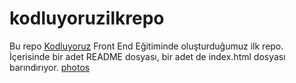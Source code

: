 # kodluyoruzilkrepo
Bu repo [Kodluyoruz](https://kodluyoruz.org/tr/kodluyoruz/) Front End Eğitiminde oluşturduğumuz ilk repo. İçerisinde bir adet README dosyası, bir adet de index.html dosyası barındırıyor.
[photos](image/photo.jpg)
